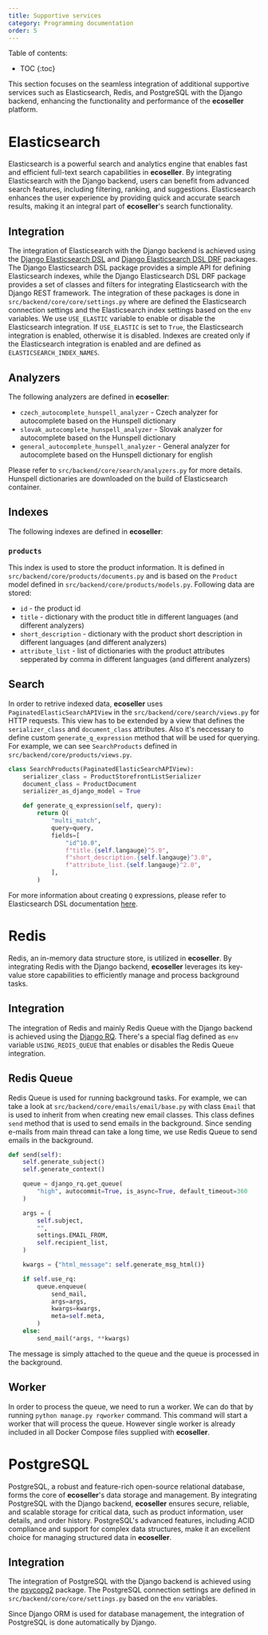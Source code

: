 ```yaml
---
title: Supportive services
category: Programming documentation
order: 5
---
```


Table of contents:
* TOC
{:toc}


This section focuses on the seamless integration of additional supportive services such as Elasticsearch, Redis, and PostgreSQL with the Django backend, enhancing the functionality and performance of the **ecoseller** platform.

# Elasticsearch
Elasticsearch is a powerful search and analytics engine that enables fast and efficient full-text search capabilities in **ecoseller**. By integrating Elasticsearch with the Django backend, users can benefit from advanced search features, including filtering, ranking, and suggestions. Elasticsearch enhances the user experience by providing quick and accurate search results, making it an integral part of **ecoseller**'s search functionality.

## Integration
The integration of Elasticsearch with the Django backend is achieved using the [Django Elasticsearch DSL](https://django-elasticsearch-dsl.readthedocs.io) and [Django Elasticsearch DSL DRF](https://drf-elasticsearch-dsl.readthedocs.io) packages. The Django Elasticsearch DSL package provides a simple API for defining Elasticsearch indexes, while the Django Elasticsearch DSL DRF package provides a set of classes and filters for integrating Elasticsearch with the Django REST framework.
The integration of these packages is done in `src/backend/core/core/settings.py` where are defined the Elasticsearch connection settings and the Elasticsearch index settings based on the `env` variables.
We use `USE_ELASTIC` variable to enable or disable the Elasticsearch integration. If `USE_ELASTIC` is set to `True`, the Elasticsearch integration is enabled, otherwise it is disabled. Indexes are created only if the Elasticsearch integration is enabled and are defined as `ELASTICSEARCH_INDEX_NAMES`.

## Analyzers 
The following analyzers are defined in **ecoseller**:
* `czech_autocomplete_hunspell_analyzer` - Czech analyzer for autocomplete based on the Hunspell dictionary
* `slovak_autocomplete_hunspell_analyzer` - Slovak analyzer for autocomplete based on the Hunspell dictionary
* `general_autocomplete_hunspell_analyzer` - General analyzer for autocomplete based on the Hunspell dictionary for english

Please refer to `src/backend/core/search/analyzers.py` for more details. Hunspell dictionaries are downloaded on the build of Elasticsearch container.


## Indexes
The following indexes are defined in **ecoseller**:
### `products`
This index is used to store the product information. It is defined in `src/backend/core/products/documents.py` and is based on the `Product` model defined in `src/backend/core/products/models.py`.
Following data are stored:
* `id` - the product id
* `title` - dictionary with the product title in different languages (and different analyzers)
* `short_description` - dictionary with the product short description in different languages (and different analyzers)
* `attribute_list` - list of dictionaries with the product attributes sepperated by comma in different languages (and different analyzers)

## Search
In order to retrive indexed data, **ecoseller** uses `PaginatedElasticSearchAPIView` in the `src/backend/core/search/views.py` for HTTP requests. 
This view has to be extended by a view that defines the `serializer_class` and `document_class` attributes. Also it's neccessary to define custom `generate_q_expression` method that will be used for querying. For example, we can see `SearchProducts` defined in `src/backend/core/products/views.py`.

```python
class SearchProducts(PaginatedElasticSearchAPIView):
    serializer_class = ProductStorefrontListSerializer
    document_class = ProductDocument
    serializer_as_django_model = True

    def generate_q_expression(self, query):
        return Q(
            "multi_match",
            query=query,
            fields=[
                "id^10.0",
                f"title.{self.langauge}^5.0",
                f"short_description.{self.langauge}^3.0",
                f"attribute_list.{self.langauge}^2.0",
            ],
        )
```
For more information about creating `Q` expressions, please refer to 
Elasticsearch DSL documentation [here](https://elasticsearch-dsl.readthedocs.io/en/latest/search_dsl.html#queries).

# Redis
Redis, an in-memory data structure store, is utilized in **ecoseller**. By integrating Redis with the Django backend, **ecoseller** leverages its key-value store capabilities to efficiently manage and process background tasks. 

## Integration
The integration of Redis and mainly Redis Queue with the Django backend is achieved using the [Django RQ](https://github.com/rq/django-rq).
There's a special flag defined as `env` variable `USING_REDIS_QUEUE` that enables or disables the Redis Queue integration.

## Redis Queue
Redis Queue is used for running background tasks. For example, we can take a look at `src/backend/core/emails/email/base.py` with class `Email` that is used to inherit from when creating new email classes. This class defines `send` method that is used to send emails in the background. Since sending e-mails from main thread can take a long time, we use Redis Queue to send emails in the background. 

```python
def send(self):
    self.generate_subject()
    self.generate_context()

    queue = django_rq.get_queue(
        "high", autocommit=True, is_async=True, default_timeout=360
    )

    args = (
        self.subject,
        "",
        settings.EMAIL_FROM,
        self.recipient_list,
    )

    kwargs = {"html_message": self.generate_msg_html()}

    if self.use_rq:
        queue.enqueue(
            send_mail,
            args=args,
            kwargs=kwargs,
            meta=self.meta,
        )
    else:
        send_mail(*args, **kwargs)
```

The message is simply attached to the queue and the queue is processed in the background. 

## Worker 
In order to process the queue, we need to run a worker. We can do that by running `python manage.py rqworker` command. This command will start a worker that will process the queue.
However single worker is already included in all Docker Compose files supplied with **ecoseller**.

# PostgreSQL
PostgreSQL, a robust and feature-rich open-source relational database, forms the core of **ecoseller**'s data storage and management. By integrating PostgreSQL with the Django backend, **ecoseller** ensures secure, reliable, and scalable storage for critical data, such as product information, user details, and order history. PostgreSQL's advanced features, including ACID compliance and support for complex data structures, make it an excellent choice for managing structured data in **ecoseller**.

## Integration
The integration of PostgreSQL with the Django backend is achieved using the [psycopg2](https://www.psycopg.org/) package. The PostgreSQL connection settings are defined in `src/backend/core/core/settings.py` based on the `env` variables.

Since Django ORM is used for database management, the integration of PostgreSQL is done automatically by Django. 
